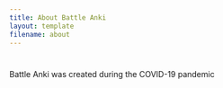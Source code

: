 ```yaml
---
title: About Battle Anki
layout: template
filename: about
---
```

# 
Battle Anki was created during the COVID-19 pandemic
## 
